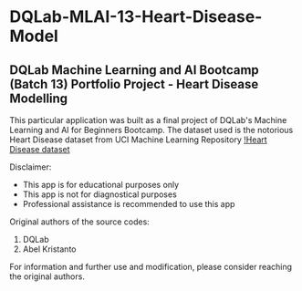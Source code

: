 # DQLab-MLAI-13-Heart-Disease-Model
## DQLab Machine Learning and AI Bootcamp (Batch 13) Portfolio Project - Heart Disease Modelling

This particular application was built as a final project of DQLab's Machine Learning and AI for Beginners Bootcamp.
The dataset used is the notorious Heart Disease dataset from UCI Machine Learning Repository
[!Heart Disease dataset](https://archive.ics.uci.edu/dataset/45/heart+disease)

Disclaimer:
- This app is for educational purposes only
- This app is not for diagnostical purposes
- Professional assistance is recommended to use this app

Original authors of the source codes:
1. DQLab
2. Abel Kristanto

For information and further use and modification, please consider reaching the original authors.

